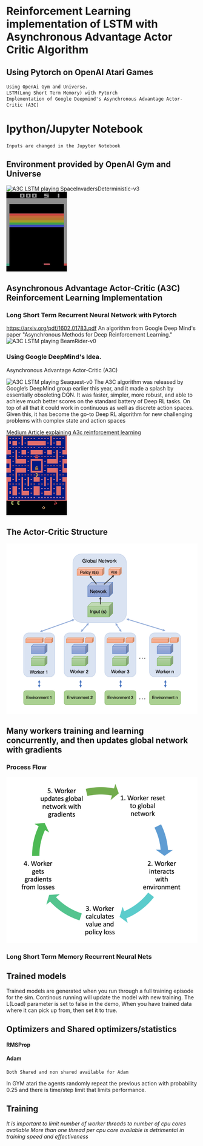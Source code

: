 # Reinforcement Learning implementation of LSTM with Asynchronous Advantage Actor Critic Algorithm
## Using Pytorch on OpenAI Atari Games
	Using OpenAi Gym and Universe. 
	LSTM(Long Short Term Memory) with Pytorch
	Implementation of Google Deepmind's Asynchronous Advantage Actor-Critic (A3C)

# Ipython/Jupyter Notebook 
	Inputs are changed in the Jupyter Notebook


## Environment provided by OpenAI Gym and Universe
![A3C LSTM playing SpaceInvadersDeterministic-v3](https://github.com/Nasdin/ReinforcementLearning-AtariGame/blob/master/demo/SpaceInvaders.gif) ![A3C LSTM playing Breakout-v0](https://github.com/Nasdin/ReinforcementLearning-AtariGame/blob/master/demo/Breakout.gif) 


## Asynchronous Advantage Actor-Critic (A3C) Reinforcement Learning Implementation
### Long Short Term Recurrent Neural Network with Pytorch

https://arxiv.org/pdf/1602.01783.pdf
An algorithm from Google Deep Mind's paper "Asynchronous Methods for Deep Reinforcement Learning."
 ![A3C LSTM playing BeamRider-v0](https://github.com/Nasdin/ReinforcementLearning-AtariGame/blob/master/demo/BeamRider.gif) 



### Using Google DeepMind's Idea. 

Asynchronous Advantage Actor-Critic (A3C)

![A3C LSTM playing Seaquest-v0](https://github.com/Nasdin/ReinforcementLearning-AtariGame/blob/master/demo/Seaquest.gif)
The A3C algorithm was released by Google’s DeepMind group earlier this year, and it made a splash by essentially obsoleting DQN. It was faster, simpler, more robust, and able to achieve much better scores on the standard battery of Deep RL tasks. On top of all that it could work in continuous as well as discrete action spaces. Given this, it has become the go-to Deep RL algorithm for new challenging problems with complex state and action spaces


    
<a href= "https://medium.com/emergent-future/simple-reinforcement-learning-with-tensorflow-part-8-asynchronous-actor-critic-agents-a3c-c88f72a5e9f2" >Medium Article explaining A3c reinforcement learning </a>
![A3C LSTM playing MsPacman-v0](https://github.com/Nasdin/ReinforcementLearning-AtariGame/blob/master/demo/MsPacman.gif)
## The Actor-Critic Structure
<img src = "img/A3CStructure.png">

## Many workers training and learning concurrently, and then updates global network with gradients
### Process Flow
<img src = "img/A3CProcessFlow.png">

    
### Long Short Term Memory Recurrent Neural Nets
    


## Trained models

  Trained models are generated when you run through a full training episode for the sim. Continous running will update the model with new training. The L(Load) parameter is set to false in the demo, When you have trained data where it can pick up from, then set it to true.

## Optimizers and Shared optimizers/statistics

#### RMSProp
#### Adam
	Both Shared and non shared available for Adam
In GYM atari the agents randomly repeat the previous action with probability 0.25 and there is time/step limit that limits performance.



## Training
*It is important to limit number of worker threads to number of cpu cores available
More than one thread per cpu core available is detrimental in training speed and effectiveness*




